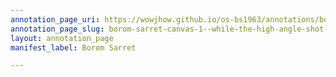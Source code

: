 ```yaml
---
annotation_page_uri: https://wowjhow.github.io/os-bs1963/annotations/borom-sarret-canvas-1--while-the-high-angle-shot--wagoner-seem-weak-and-subordinate-to-the-policeman--it-is-worth-noting.json
annotation_page_slug: borom-sarret-canvas-1--while-the-high-angle-shot--wagoner-seem-weak-and-subordinate-to-the-policeman--it-is-worth-noting
layout: annotation_page
manifest_label: Borom Sarret

---
```

